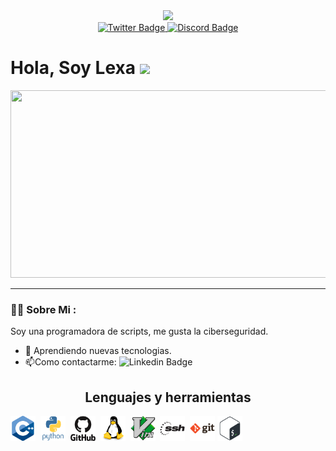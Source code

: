 
<div id="header" align="center">
  <img src="https://media.giphy.com/media/xBTSwCTFkgfcdTjHMz/giphy.gif" width="100"/>
</div>
<div id="badges" align="center">
    <a href="https://twitter.com/LexaRedTeam">
      <img src="https://img.shields.io/badge/-%40LexaRedTeam%20on%20Twitter-lightgrey" alt="Twitter Badge"/>
    </a>
    <a href="discord.com/@ryanlars0ni">
      <img src="https://img.shields.io/badge/-%40ryanlars0n-lightgrey" alt="Discord Badge"/><br />
    </a>
  </div>
  <h1>
    Hola, Soy Lexa
    <img src="https://media.giphy.com/media/hvRJCLFzcasrR4ia7z/giphy.gif" width="30px"/>
  </h1>
  <div align="center">
    <img src="https://media.giphy.com/media/dWesBcTLavkZuG35MI/giphy.gif" width="600" height="300"/>
  </div>
  
  ---

### :man_technologist: Sobre Mi :
Soy una programadora de scripts, me gusta la ciberseguridad.
- :seedling: Aprendiendo nuevas tecnologias.
- :mailbox:Como contactarme: ![Linkedin Badge](https://img.shields.io/badge/LexaRedTeam-Twitter-lightgrey)
<div>
    <h2 align="center">Lenguajes y herramientas</h2>
    <img src="https://github.com/devicons/devicon/blob/master/icons/cplusplus/cplusplus-original.svg" title="C++" alt="C++" width="40" height="40"/>&nbsp;
    <img src="https://github.com/devicons/devicon/blob/master/icons/python/python-original-wordmark.svg" title="Python" alt="Python" width="40" height="40"/>&nbsp;
    <img src="https://github.com/devicons/devicon/blob/master/icons/github/github-original-wordmark.svg" title="GitHub" alt="GitHub" width="40" height="40"/>&nbsp;
    <img src="https://github.com/devicons/devicon/blob/master/icons/linux/linux-original.svg" title="Linux" alt="Linux" width="40" height="40"/>&nbsp;
    <img src="https://github.com/devicons/devicon/blob/master/icons/vim/vim-original.svg" title="Vim" alt="Vim" width="40" height="40"/>&nbsp;
    <img src="https://github.com/devicons/devicon/blob/master/icons/ssh/ssh-original-wordmark.svg" title="SSH" alt="SSH" width="40" height="40"/>&nbsp;
    <img src="https://github.com/devicons/devicon/blob/master/icons/git/git-original-wordmark.svg" title="Git" **alt="Git" width="40" height="40"/>
    <img src="https://github.com/devicons/devicon/blob/master/icons/bash/bash-original.svg" title="Bash" alt="Bash" width="40" height="40"/>&nbsp;
  </div>

